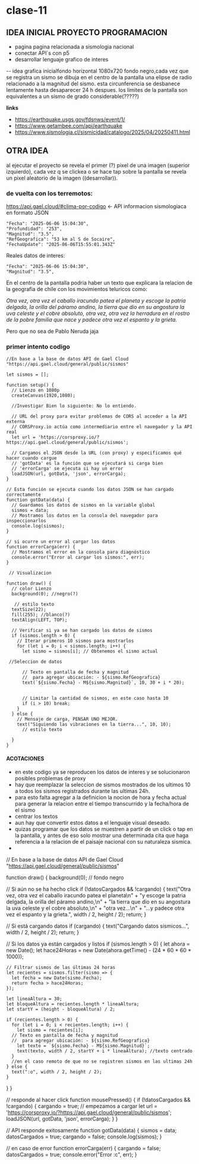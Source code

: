 # clase-11

## IDEA INICIAL PROYECTO PROGRAMACION

- pagina pagina relacionada a sismologia nacional
- conectar API´s con p5
- desarrollar lenguaje grafico de interes

-- idea grafica inicialfondo horizontal 1080x720 fondo negro,cada vez que se registra un sismo se dibuja en el centro de la pantalla una elipse de radio relacionado a la magnitud del sismo. esta circunferencia se desbanece lentamente hasta desaparecer 24 h despues. los limites de la pantalla son equivalentes a un sismo de grado considerable(?????)

  **links**
  - https://earthquake.usgs.gov/fdsnws/event/1/
  - https://www.getambee.com/api/earthquake
  - https://www.sismologia.cl/sismicidad/catalogo/2025/04/20250411.html

## OTRA IDEA

al ejecutar el proyecto se revela el primer (?) pixel de una imagen (superior izquierdo), cada vez q se clickea o se hace tap sobre la pantalla se revela un pixel aleatorio de la imagen 
((desarrollar)).

### de vuelta con los terremotos:

https://api.gael.cloud/#clima-por-codigo <- API informacion sismologiaca en formato JSON  

    "Fecha": "2025-06-06 15:04:30",
    "Profundidad": "253",
    "Magnitud": "3.5",
    "RefGeografica": "53 km al S de Socaire",
    "FechaUpdate": "2025-06-06T15:55:01.343Z"

Reales datos de interes:

    "Fecha": "2025-06-06 15:04:30",
    "Magnitud": "3.5",

En el centro de la pantalla podria haber un texto que explicara la relacion de la geografia de chile con los movimientos teluricos como:

*Otra vez, otra vez el caballo iracundo patea el planeta
y escoge la patria delgada, la orilla del páramo andino,
la tierra que dio en su angostura la uva celeste y el cobre absoluto,
otra vez, otra vez la herradura en el rostro
de la pobre familia que nace y padece otra vez el espanto y la grieta.*

Pero que no sea de Pablo Neruda jaja

### primer intento codigo

    //En base a la base de datos API de Gael Cloud "https://api.gael.cloud/general/public/sismos"

    let sismos = [];

    function setup() {
      // Lienzo en 1080p
      createCanvas(1920,1080);

      //Investigar Bien lo siguiente: No lo entiendo.
  
      // URL del proxy para evitar problemas de CORS al acceder a la API externa
      // CORSProxy.io actúa como intermediario entre el navegador y la API real
      let url = 'https://corsproxy.io/?https://api.gael.cloud/general/public/sismos';

      // Cargamos el JSON desde la URL (con proxy) y especificamos qué hacer cuando cargue
      // 'gotData' es la función que se ejecutará si carga bien
      // 'errorCarga' se ejecuta si hay un error
      loadJSON(url, gotData, 'json', errorCarga);
    }

    // Esta función se ejecuta cuando los datos JSON se han cargado correctamente
    function gotData(data) {
      // Guardamos los datos de sismos en la variable global
      sismos = data;
      // Mostramos los datos en la consola del navegador para inspeccionarlos
      console.log(sismos);
    }

    // si ocurre un error al cargar los datos
    function errorCarga(err) {
      // Mostramos el error en la consola para diagnóstico
      console.error("Error al cargar los sismos:", err);
    }

     // Visualizacion

    function draw() {
      // color Lienzo
      background(0); //negro(?)

       // estilo texto
      textSize(22);
      fill(255); //blanco(?)
      textAlign(LEFT, TOP);

      // Verificar si ya se han cargado los datos de sismos
      if (sismos.length > 0) {
        // Iterar primeros 10 sismos para mostrarlos 
        for (let i = 0; i < sismos.length; i++) {
          let sismo = sismos[i]; // Obtenemos el sismo actual

     //Seleccion de datos     
      
          // Texto en pantalla de fecha y magnitud
          //  para agregar ubicación: - ${sismo.RefGeografica}
          text(`${sismo.Fecha} - M${sismo.Magnitud}`, 10, 30 + i * 20);
      

          // Limitar la cantidad de sismos, en este caso hasta 10
          if (i > 10) break;
        }
      } else {
        // Mensaje de carga, PENSAR UNO MEJOR.
        text("Siguiendo las vibraciones en la tierra...", 10, 10);
          // estilo texto
  
      }
    }

   #### ACOTACIONES

   - en este codigo ya se reproducen los datos de interes y se solucionaron posibles problemas de proxy
   - hay que reemplazar la seleccion de sismos mostrados de los ultimos 10 a todos los sismos registrados durante las ultimas 24h.
   - para esto falta agregar a la definicion la nocion de hora y fecha actual para generar la relacion entre el tiempo transcurrido y la fecha/hora de el sismo
   - centrar los textos
   - aun hay que convertir estos datos a el lenguaje visual deseado.
   - quizas programar que los datos se muestren a partir de un click o tap en la pantalla, y antes de eso solo mostrar una determinada cita que haga referencia a la relacion de el paisaje nacional con su naturaleza sismica.
   - 

// En base a la base de datos API de Gael Cloud "https://api.gael.cloud/general/public/sismos"

function draw() {
  background(0); // fondo negro

  // Si aún no se ha hecho click
  if (!datosCargados && !cargando) {
    text("Otra vez, otra vez el caballo iracundo patea el planeta\n" +
              "y escoge la patria delgada, la orilla del páramo andino,\n" +
              "la tierra que dio en su angostura la uva celeste y el cobre absoluto,\n" +
              "otra vez...\n" +
              "...y padece otra vez el espanto y la grieta.", width / 2, height / 2);
    return;
  }

  // Si está cargando datos
  if (cargando) {
    text("Cargando datos sísmicos...", width / 2, height / 2);
    return;
  }

  // Si los datos ya están cargados y listos
  if (sismos.length > 0) {
    let ahora = new Date();
    let hace24Horas = new Date(ahora.getTime() - (24 * 60 * 60 * 1000));

    // Filtrar sismos de las últimas 24 horas
    let recientes = sismos.filter(sismo => {
      let fecha = new Date(sismo.Fecha);
      return fecha > hace24Horas;
    });

    let lineaAltura = 30;
    let bloqueAltura = recientes.length * lineaAltura;
    let startY = (height - bloqueAltura) / 2;

    if (recientes.length > 0) {
      for (let i = 0; i < recientes.length; i++) {
        let sismo = recientes[i];
      // Texto en pantalla de fecha y magnitud
      //  para agregar ubicación: - ${sismo.RefGeografica}
        let texto = `${sismo.Fecha} - M${sismo.Magnitud}`;
        text(texto, width / 2, startY + i * lineaAltura); //texto centrado
      }
      //en el caso remoto de que no se registren sismos en las ultimas 24h
    } else {
      text(":o", width / 2, height / 2);
    }
  }
}

// responde al hacer click
function mousePressed() {
  if (!datosCargados && !cargando) {
    cargando = true; // empezamos a cargar
    let url = 'https://corsproxy.io/?https://api.gael.cloud/general/public/sismos';
    loadJSON(url, gotData, 'json', errorCarga);
  }
}

// API responde exitosamente
function gotData(data) {
  sismos = data;
  datosCargados = true;
  cargando = false;
  console.log(sismos);
}

// en caso de error
function errorCarga(err) {
  cargando = false;
  datosCargados = true;
  console.error("Error :c", err);
}

